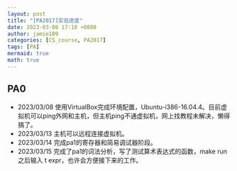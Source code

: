```yaml
---
layout: post
title: "[PA2017]实验进度"
date: 2023-03-08 17:10 +0800
author: jamie109
categories: [CS_course, PA2017]
tags: [PA]
mermaid: true
math: true
---
```

## PA0

* 2023/03/08 使用VirtualBox完成环境配置，Ubuntu-i386-16.04.4。目前虚拟机可以ping外网和主机，但主机ping不通虚拟机，网上找教程未解决，懒得搞了。    
* 2023/03/13 主机可以远程连接虚拟机。
* 2023/03/14 完成pa1的寄存器和简易调试器阶段。
* 2023/03/15 完成了pa1的词法分析，写了测试算术表达式的函数，make run之后输入 t expr，也许会方便接下来的工作。